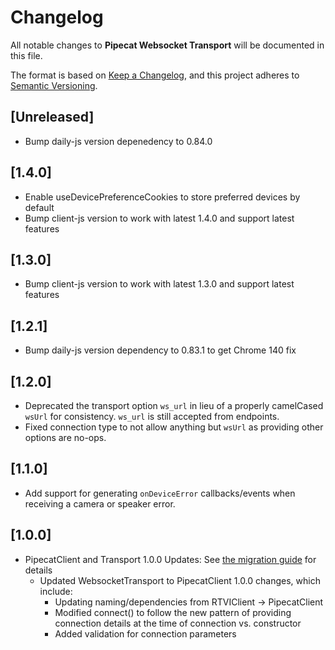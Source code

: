 # Changelog

All notable changes to **Pipecat Websocket Transport** will be documented in this file.

The format is based on [Keep a Changelog](https://keepachangelog.com/en/1.0.0/),
and this project adheres to [Semantic Versioning](https://semver.org/spec/v2.0.0.html).

## [Unreleased]

- Bump daily-js version depenedency to 0.84.0

## [1.4.0]

- Enable useDevicePreferenceCookies to store preferred devices by default
- Bump client-js version to work with latest 1.4.0 and support latest features

## [1.3.0]

- Bump client-js version to work with latest 1.3.0 and support latest features

## [1.2.1]

- Bump daily-js version dependency to 0.83.1 to get Chrome 140 fix

## [1.2.0]

- Deprecated the transport option `ws_url` in lieu of a properly camelCased `wsUrl` for consistency. `ws_url` is still accepted from endpoints.
- Fixed connection type to not allow anything but `wsUrl` as providing other options are no-ops.

## [1.1.0]

- Add support for generating `onDeviceError` callbacks/events when receiving a camera or speaker error.

## [1.0.0]

- PipecatClient and Transport 1.0.0 Updates:
  See [the migration guide](https://docs.pipecat.ai/client/js/migration-guide) for details
  - Updated WebsocketTransport to PipecatClient 1.0.0 changes, which include:
    - Updating naming/dependencies from RTVIClient -> PipecatClient
    - Modified connect() to follow the new pattern of providing connection details at the time of connection vs. constructor
    - Added validation for connection parameters
 